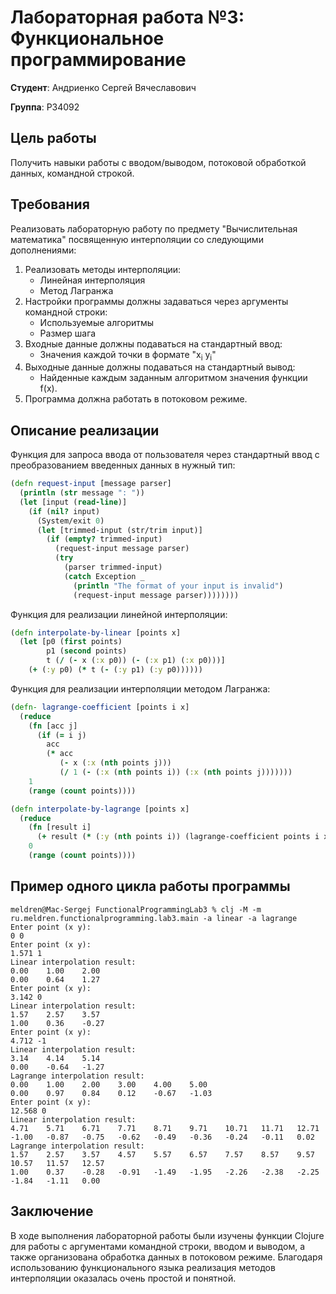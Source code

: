 # Лабораторная работа №3: Функциональное программирование

**Студент**: Андриенко Сергей Вячеславович

**Группа**: P34092

## Цель работы

Получить навыки работы с вводом/выводом, потоковой обработкой данных, командной строкой.

## Требования

Реализовать лабораторную работу по предмету "Вычислительная математика" посвященную интерполяции со следующими
дополнениями:

1. Реализовать методы интерполяции:
    * Линейная интерполяция
    * Метод Лагранжа
2. Настройки программы должны задаваться через аргументы командной строки:
    * Используемые алгоритмы
    * Размер шага
3. Входные данные должны подаваться на стандартный ввод:
    * Значения каждой точки в формате "x<sub>i</sub> y<sub>i</sub>"
4. Выходные данные должны подаваться на стандартный вывод:
    * Найденные каждым заданным алгоритмом значения функции f(x).
5. Программа должна работать в потоковом режиме.

## Описание реализации

Функция для запроса ввода от пользователя через стандартный ввод с преобразованием введенных данных в нужный тип:

```clojure
(defn request-input [message parser]
  (println (str message ": "))
  (let [input (read-line)]
    (if (nil? input)
      (System/exit 0)
      (let [trimmed-input (str/trim input)]
        (if (empty? trimmed-input)
          (request-input message parser)
          (try
            (parser trimmed-input)
            (catch Exception _
              (println "The format of your input is invalid")
              (request-input message parser))))))))
```

Функция для реализации линейной интерполяции:

```clojure
(defn interpolate-by-linear [points x]
  (let [p0 (first points)
        p1 (second points)
        t (/ (- x (:x p0)) (- (:x p1) (:x p0)))]
    (+ (:y p0) (* t (- (:y p1) (:y p0))))))
```

Функция для реализации интерполяции методом Лагранжа:

```clojure
(defn- lagrange-coefficient [points i x]
  (reduce
    (fn [acc j]
      (if (= i j)
        acc
        (* acc
           (- x (:x (nth points j)))
           (/ 1 (- (:x (nth points i)) (:x (nth points j)))))))
    1
    (range (count points))))

(defn interpolate-by-lagrange [points x]
  (reduce
    (fn [result i]
      (+ result (* (:y (nth points i)) (lagrange-coefficient points i x))))
    0
    (range (count points))))
```

## Пример одного цикла работы программы

```
meldren@Mac-Sergej FunctionalProgrammingLab3 % clj -M -m ru.meldren.functionalprogramming.lab3.main -a linear -a lagrange 
Enter point (x y): 
0 0
Enter point (x y): 
1.571 1
Linear interpolation result:
0.00	1.00	2.00
0.00	0.64	1.27
Enter point (x y): 
3.142 0
Linear interpolation result:
1.57	2.57	3.57
1.00	0.36	-0.27
Enter point (x y): 
4.712 -1
Linear interpolation result:
3.14	4.14	5.14
0.00	-0.64	-1.27
Lagrange interpolation result:
0.00	1.00	2.00	3.00	4.00	5.00
0.00	0.97	0.84	0.12	-0.67	-1.03
Enter point (x y): 
12.568 0
Linear interpolation result:
4.71	5.71	6.71	7.71	8.71	9.71	10.71	11.71	12.71
-1.00	-0.87	-0.75	-0.62	-0.49	-0.36	-0.24	-0.11	0.02
Lagrange interpolation result:
1.57	2.57	3.57	4.57	5.57	6.57	7.57	8.57	9.57	10.57	11.57	12.57
1.00	0.37	-0.28	-0.91	-1.49	-1.95	-2.26	-2.38	-2.25	-1.84	-1.11	0.00
```

## Заключение

В ходе выполнения лабораторной работы были изучены функции Clojure для работы с аргументами командной строки, вводом и
выводом, а также
организована обработка данных в потоковом режиме. Благодаря использованию функционального языка реализация методов
интерполяции оказалась очень простой и понятной.